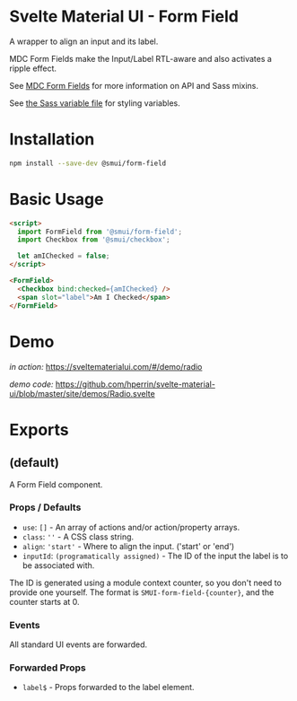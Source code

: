 # Svelte Material UI - Form Field

A wrapper to align an input and its label.

MDC Form Fields make the Input/Label RTL-aware and also activates a ripple effect.

See [MDC Form Fields](https://material.io/develop/web/components/input-controls/form-fields/) for more information on API and Sass mixins.

See [the Sass variable file](https://github.com/material-components/material-components-web/blob/v3.1.1/packages/mdc-form-field/_variables.scss) for styling variables.

# Installation

```sh
npm install --save-dev @smui/form-field
```

# Basic Usage

```html
<script>
  import FormField from '@smui/form-field';
  import Checkbox from '@smui/checkbox';

  let amIChecked = false;
</script>

<FormField>
  <Checkbox bind:checked={amIChecked} />
  <span slot="label">Am I Checked</span>
</FormField>
```

# Demo

*in action:* https://sveltematerialui.com/#/demo/radio

*demo code:* https://github.com/hperrin/svelte-material-ui/blob/master/site/demos/Radio.svelte

# Exports

## (default)

A Form Field component.

### Props / Defaults

* `use`: `[]` - An array of actions and/or action/property arrays.
* `class`: `''` - A CSS class string.
* `align`: `'start'` - Where to align the input. ('start' or 'end')
* `inputId`: `(programatically assigned)` - The ID of the input the label is to be associated with.

The ID is generated using a module context counter, so you don't need to provide one yourself. The format is `SMUI-form-field-{counter}`, and the counter starts at 0.

### Events

All standard UI events are forwarded.

### Forwarded Props

* `label$` - Props forwarded to the label element.
